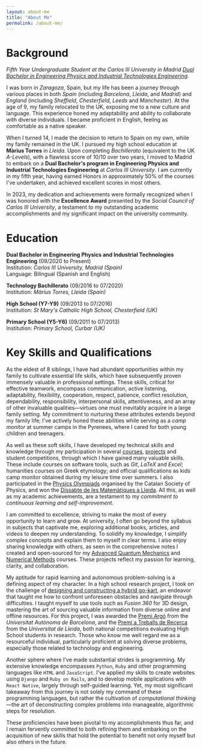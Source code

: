 ```yaml
---
layout: about-me
title: "About Me"
permalink: /about-me/ 
---
```




# Background
*Fifth Year Undergraduate Student at the Carlos III University in Madrid [Dual Bachelor in Engineering Physics and Industrial Technologies Engineering](https://www.uc3m.es/bachelor-degree/physics-industrial)*.

I was born in *Zaragoza*, Spain, but my life has been a journey through various places in both *Spain* (including *Barcelona*, *Lleida*, and *Madrid*) and *England* (including *Sheffield*, *Chesterfield*, *Leeds* and *Manchester*). At the age of 9, my family relocated to the UK, exposing me to a new culture and language. This experience honed my adaptability and ability to collaborate with diverse individuals. I became proficient in English, feeling as comfortable as a native speaker.

When I turned 14, I made the decision to return to Spain on my own, while my family remained in the UK. I pursued my high school education at **Màrius Torres** in *Lleida*. Upon completing *Bachillerato* (equivalent to the UK *A-Levels*), with a flawless score of 10/10 over two years, I moved to Madrid to embark on a **Dual Bachelor's program in Engineering Physics and Industrial Technologies Engineering** at *Carlos III University*. I am currently in my fifth year, having earned Honors in approximately 50% of the courses I've undertaken, and achieved excellent scores in most others.

In 2023, my dedication and achievements were formally recognized when I was honored with the **Excellence Award** presented by the *Social Council of Carlos III University*, a testament to my outstanding academic accomplishments and my significant impact on the university community.

#  Education

**Dual Bachelor in Engineering Physics and Industrial Technologies Engineering** (09/2020 to Present)\
Institution: *Carlos III University, Madrid (Spain)*\
Language: Bilingual (Spanish and English)


**Technology Bachillerato** (09/2016 to 07/2020)\
Institution: *Màrius Torres, Lleida (Spain)*


**High School (Y7-Y9)** (09/2013 to 07/2016)\
Institution: *St Mary's Catholic High School, Chesterfield (UK)*


**Primary School (Y5-Y6)** (09/2011 to 07/2013)\
Institution: *Primary School, Curbar (UK)*
 
 
# Key Skills and Qualifications

As the eldest of 8 siblings, I have had abundant opportunities within my family to cultivate essential life skills, which have subsequently proven immensely valuable in professional settings. These skills, critical for effective teamwork, encompass communication, active listening, adaptability, flexibility, cooperation, respect, patience, conflict resolution, dependability, responsibility, interpersonal skills, attentiveness, and an array of other invaluable qualities—virtues one must inevitably acquire in a large family setting. My commitment to nurturing these attributes extends beyond my family life; I've actively honed these abilities while serving as a _camp monitor_ at summer camps in the Pyrenees, where I cared for both young children and teenagers.
 
As well as these soft skills, I have developed my technical skills and knowledge through my participation in several [courses](https://bfrangi.github.io/achievements/), [projects](https://bfrangi.github.io/projects/) and student competitions, through which I have gained many valuable skills. These include courses on software tools, such as *Git*, *LaTeX* and *Excel*; humanities courses on Greek etymology; and official qualifications as kids camp monitor obtained during my leisure time over summers. I also participated in the [Physics Olympiads](https://blogs.iec.cat/scfis/category/oimpiada/) organised by the Catalan Society of Physics, and won the [Dissabte de les Matemàtiques a Lleida](http://www.eps.udl.cat/ca/agenda/Dissabte-de-les-Matematiques-a-Lleida). All this, as well as my academic achievements, are a testament to my _commitment to continuous learning and self-improvement_.

I am committed to excellence, striving to make the most of every opportunity to learn and grow. At university, I often go beyond the syllabus in subjects that captivate me, exploring additional books, articles, and videos to deepen my understanding. To solidify my knowledge, I simplify complex concepts and explain them to myself in clear terms. I also enjoy sharing knowledge with others, as seen in the comprehensive notes I created and open-sourced for my [Advanced Quantum Mechanics](https://github.com/bfrangi/advanced-quantum-mechanics-notes) and [Numerical Methods](https://github.com/bfrangi/numerical-methods-notes) courses. These projects reflect my passion for learning, clarity, and collaboration.

<!-- I strive to maintain a balance between my academic and personal life, engaging in a variety of activities that contribute to my personal growth. I am an avid reader, with a particular interest in science fiction and fantasy literature. I am also a passionate musician, having played the guitar for over a decade. I enjoy playing sports, particularly basketball and swimming, and I am an enthusiastic supporter of the *FC Barcelona* football team. I am also a keen traveler, having visited numerous countries in Europe and Asia, and I am always eager to explore new cultures and traditions. -->

 

My aptitude for rapid learning and autonomous problem-solving is a defining aspect of my character. In a high school research project, I took on the challenge of [designing and constructing a hybrid go-kart](https://repositori.udl.cat/server/api/core/bitstreams/5e4e9547-6fcf-4c1a-9bec-ec2b85f8610a/content), an endeavor that taught me how to confront unforeseen obstacles and navigate through difficulties. I taught myself to use tools such as *Fusion 360* for 3D design, mastering the art of sourcing valuable information from diverse online and offline resources. For this project, I was awarded the [Premi Argó](https://www.uab.cat/web/programa-argo/programa-argo-estudiants/estudiants/convocatoria-1345719279744.html) from the *Universitat Autònoma de Barcelona*, and the [Premi a Treballs de Recerca](https://www.udl.cat/ca/serveis/seu/treballsrecerca/) from the *Universitat de Lleida*, both national competitions evaluating High School students in research. Those who know me well regard me as a resourceful individual, particularly proficient at solving diverse problems, especially those related to technology and engineering.

Another sphere where I've made substantial strides is programming. My extensive knowledge encompasses `Python`, `Ruby` and other programming languages like `HTML` and `JavaScript`. I've applied my skills to create websites using `Django` and `Ruby on Rails`, and to develop mobile applications with `React Native`, largely through self-guided learning. Yet, my most significant takeaway from this journey is not solely my command of these programming languages, but rather the cultivation of *computational thinking*—the art of deconstructing complex problems into manageable, algorithmic steps for resolution.

These proficiencies have been pivotal to my accomplishments thus far, and I remain fervently committed to both refining them and embarking on the acquisition of new skills that hold the potential to benefit not only myself but also others in the future.
